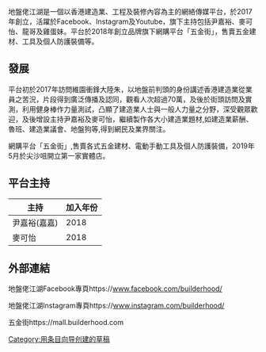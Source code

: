 地盤佬江湖是一個以香港建造業、工程及裝修內容為主的網絡傳媒平台，於2017年創立，活躍於Facebook、Instagram及Youtube，旗下主持包括尹嘉裕、麥可怡、龍哥及雞蛋妹。平台於2018年創立品牌旗下網購平台「五金街」，售賣五金建材、工具及個人防護裝備等。

## 發展

平台初於2017年訪問維園衝鋒大陸朱，以地盤前判頭的身份講述香港建造業從業員之苦況，片段得到廣泛傳播及認同，觀看人次超過70萬，及後於街頭訪問及實測，利用健身棒作力量測試，凸顯了建造業人士與一般人力量之分野，深受觀眾歡迎，及後增設主持尹嘉裕及麥可怡，繼續製作各大小建造業題材,如建造業薪酬、魯班、建造業議會、地盤狗等,得到網民及業界關注。

網購平台「五金街」,售賣各式五金建材、電動手動工具及個人防護裝備，2019年5月於尖沙咀開立第一家實體店。

## 平台主持

| 主持      | 加入年份 |
| ------- | ---- |
| 尹嘉裕(嘉嘉) | 2018 |
| 麥可怡     | 2018 |

## 外部連結

地盤佬江湖Facebook專頁https://www.facebook.com/builderhood/

地盤佬江湖Instagram專頁https://www.instagram.com/builderhood/

五金街https://mall.builderhood.com

[Category:用条目向导创建的草稿](https://zh.wikipedia.org/wiki/Category:用条目向导创建的草稿 "wikilink")